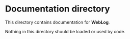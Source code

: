 Documentation directory
=======================

This directory contains documentation for **WebLog**.

Nothing in this directory should be loaded or used by code.
